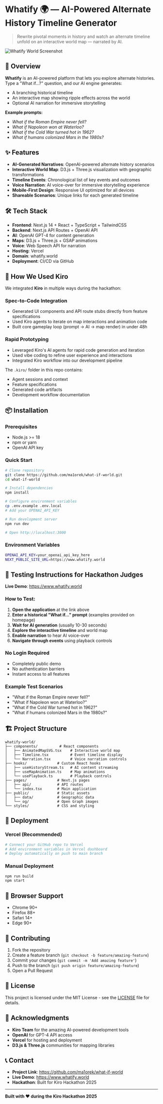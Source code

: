 # Whatify 🌍 — AI-Powered Alternate History Timeline Generator

> Rewrite pivotal moments in history and watch an alternate timeline unfold on an interactive world map — narrated by AI.

![Whatify World Screenshot](./public/ss.jpg)

## 🚀 Overview
**Whatify** is an AI-powered platform that lets you explore alternate histories.  
Type a "What if...?" question, and our AI engine generates:
- A branching historical timeline
- An interactive map showing ripple effects across the world
- Optional AI narration for immersive storytelling

**Example prompts:**
- *What if the Roman Empire never fell?*
- *What if Napoleon won at Waterloo?*
- *What if the Cold War turned hot in 1962?*
- *What if humans colonized Mars in the 1980s?*

## ✨ Features
- **AI-Generated Narratives**: OpenAI-powered alternate history scenarios
- **Interactive World Map**: D3.js + Three.js visualization with geographic transformations
- **Timeline Events**: Chronological list of key events and outcomes
- **Voice Narration**: AI voice-over for immersive storytelling experience
- **Mobile-First Design**: Responsive UI optimized for all devices
- **Shareable Scenarios**: Unique links for each generated timeline

## 🛠 Tech Stack
- **Frontend**: Next.js 14 + React + TypeScript + TailwindCSS
- **Backend**: Next.js API Routes + OpenAI API
- **AI**: OpenAI GPT-4 for content generation
- **Maps**: D3.js + Three.js + GSAP animations
- **Voice**: Web Speech API for narration
- **Hosting**: Vercel
- **Domain**: whatify.world
- **Deployment**: CI/CD via GitHub

## 🤖 How We Used Kiro
We integrated **Kiro** in multiple ways during the hackathon:

### **Spec-to-Code Integration**
- Generated UI components and API route stubs directly from feature specifications
- Used Kiro agents to iterate on map interactions and animation code
- Built core gameplay loop (prompt → AI → map render) in under 48h

### **Rapid Prototyping**
- Leveraged Kiro's AI agents for rapid code generation and iteration
- Used vibe coding to refine user experience and interactions
- Integrated Kiro workflow into our development pipeline

The `.kiro/` folder in this repo contains:
- Agent sessions and context
- Feature specifications
- Generated code artifacts
- Development workflow documentation

## 📦 Installation

### Prerequisites
- Node.js >= 18
- npm or yarn
- OpenAI API key

### Quick Start
```bash
# Clone repository
git clone https://github.com/ma1orek/what-if-world.git
cd what-if-world

# Install dependencies
npm install

# Configure environment variables
cp .env.example .env.local
# Add your OPENAI_API_KEY

# Run development server
npm run dev

# Open http://localhost:3000
```

### Environment Variables
```bash
OPENAI_API_KEY=your_openai_api_key_here
NEXT_PUBLIC_SITE_URL=https://www.whatify.world
```

## 🧪 Testing Instructions for Hackathon Judges

**Live Demo**: https://www.whatify.world

### **How to Test:**

1. **Open the application** at the link above
2. **Enter a historical "What if..." prompt** (examples provided on homepage)
3. **Wait for AI generation** (usually 10-30 seconds)
4. **Explore the interactive timeline** and world map
5. **Enable narration** to hear AI voice-over
6. **Navigate through events** using playback controls

### **No Login Required**
- Completely public demo
- No authentication barriers
- Instant access to all features

### **Example Test Scenarios**
- "What if the Roman Empire never fell?"
- "What if Napoleon won at Waterloo?"
- "What if the Cold War turned hot in 1962?"
- "What if humans colonized Mars in the 1980s?"

## 🏗 Project Structure
```
whatify-world/
├── components/          # React components
│   ├── AnimatedMapSVG.tsx    # Interactive world map
│   ├── Timeline.tsx          # Event timeline display
│   └── Narration.tsx         # Voice narration controls
├── hooks/              # Custom React hooks
│   ├── useHistoryStream.ts   # AI content streaming
│   ├── useMapAnimation.ts    # Map animations
│   └── usePlayback.ts        # Playback controls
├── pages/              # Next.js pages
│   ├── api/            # API routes
│   └── index.tsx       # Main application
├── public/             # Static assets
│   ├── data/           # Geographic data
│   └── og/             # Open Graph images
└── styles/             # CSS and styling
```

## 🚀 Deployment

### **Vercel (Recommended)**
```bash
# Connect your GitHub repo to Vercel
# Add environment variables in Vercel dashboard
# Deploy automatically on push to main branch
```

### **Manual Deployment**
```bash
npm run build
npm start
```

## 📱 Browser Support
- Chrome 90+
- Firefox 88+
- Safari 14+
- Edge 90+

## 🤝 Contributing
1. Fork the repository
2. Create a feature branch (`git checkout -b feature/amazing-feature`)
3. Commit your changes (`git commit -m 'Add amazing feature'`)
4. Push to the branch (`git push origin feature/amazing-feature`)
5. Open a Pull Request

## 📄 License
This project is licensed under the MIT License - see the [LICENSE](LICENSE) file for details.

## 🙏 Acknowledgments
- **Kiro Team** for the amazing AI-powered development tools
- **OpenAI** for GPT-4 API access
- **Vercel** for hosting and deployment
- **D3.js & Three.js** communities for mapping libraries

## 📞 Contact
- **Project Link**: https://github.com/ma1orek/what-if-world
- **Live Demo**: https://www.whatify.world
- **Hackathon**: Built for Kiro Hackathon 2025

---

**Built with ❤️ during the Kiro Hackathon 2025**